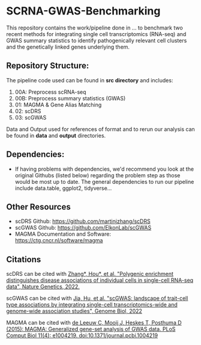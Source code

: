 # SCRNA-GWAS-Benchmarking
This repository contains the work/pipeline done in ... to benchmark two recent methods for integrating single cell transcriptomics (RNA-seq) and GWAS summary statistics to identify pathogenically relevant cell clusters and the genetically linked genes underlying them.

## Repository Structure: 
The pipeline code used can be found in **src directory** and includes:
1. 00A: Preprocess scRNA-seq
2. 00B: Preprocess summary statistics (GWAS)
3. 01: MAGMA & Gene Alias Matching
4. 02: scDRS
5. 03: scGWAS

Data and Output used for references of format and to rerun our analysis can be found in **data** and **output** directories.

## Dependencies:
- If having problems with dependencies, we'd recommend you look at the original Githubs (listed below) regarding the problem step as those would be most up to date. The general dependencies to run our pipeline include data.table, ggplot2, tidyverse...

## Other Resources
- scDRS Github: https://github.com/martinjzhang/scDRS
- scGWAS Github: https://github.com/ElkonLab/scGWAS
- MAGMA Documentation and Software: https://ctg.cncr.nl/software/magma

## Citations
scDRS can be cited with [Zhang*, Hou*, et al. "Polygenic enrichment distinguishes disease associations of individual cells in single-cell RNA-seq data", Nature Genetics, 2022.](https://www.nature.com/articles/s41588-022-01167-z)

scGWAS can be cited with [Jia, Hu, et al. "scGWAS: landscape of trait-cell type associations by integrating single-cell transcriptomics-wide and genome-wide association studies", Genome Biol, 2022](https://genomebiology.biomedcentral.com/articles/10.1186/s13059-022-02785-w)

MAGMA can be cited with [de Leeuw C, Mooij J, Heskes T, Posthuma D (2015): MAGMA: Generalized gene-set analysis of GWAS data. PLoS Comput Biol 11(4): e1004219. doi:10.1371/journal.pcbi.1004219](http://journals.plos.org/ploscompbiol/article?id=10.1371%2Fjournal.pcbi.1004219)



